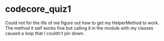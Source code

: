 # codecore_quiz1

Could not for the life of me figure out how to get my HelperMethod to work. The method it self works fine but calling it in the module with my classes caused a loop that I couldn't pin down.


